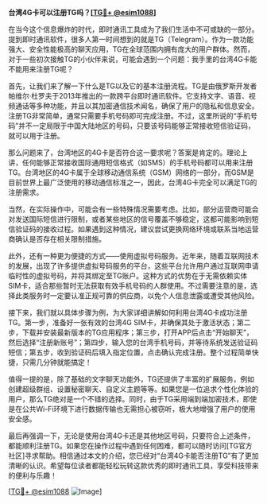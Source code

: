 **台湾4G卡可以注册TG吗？[[TG💪+ @esim1088](https://t.me/s/esim1088)]**

在当今这个信息爆炸的时代，即时通讯工具成为了我们生活中不可或缺的一部分。提到即时通讯软件，很多人第一时间想到的就是TG（Telegram）。作为一款功能强大、安全性能极高的聊天应用，TG在全球范围内拥有庞大的用户群体。然而，对于一些初次接触TG的小伙伴来说，可能会遇到一个问题：我手里的台湾4G卡能不能用来注册TG呢？

首先，让我们来了解一下什么是TG以及它的基本注册流程。TG是由俄罗斯开发者帕维尔·杜罗夫于2013年推出的一款跨平台即时通讯软件。它支持文字、语音、视频通话等多种功能，并且以其加密通信技术闻名，确保了用户的隐私和信息安全。注册TG非常简单，通常只需要手机号码即可完成注册。不过，这里所说的“手机号码”并不一定局限于中国大陆地区的号码，只要该号码能够正常接收短信验证码，就可以用于注册。

那么问题来了，台湾地区的4G卡是否符合这一要求呢？答案是肯定的。理论上讲，任何能够正常接收国际通用短信格式（如SMS）的手机号码都可以用来注册TG。台湾地区的4G卡属于全球移动通信系统（GSM）网络的一部分，而GSM是目前世界上最广泛使用的移动通信标准之一，因此，台湾4G卡完全可以满足TG的注册需求。

当然，在实际操作中，可能会有一些特殊情况需要考虑。比如，部分运营商可能会对发送国际短信进行限制，或者某些地区的信号覆盖不够稳定，这都可能影响到短信验证码的接收过程。如果遇到这种情况，建议尝试更换网络环境或联系当地运营商确认是否存在相关限制措施。

此外，还有一种更为便捷的方式——使用虚拟号码服务。近年来，随着互联网技术的发展，出现了许多提供虚拟号码服务的平台，这些平台允许用户通过互联网申请临时性的虚拟号码，并将其绑定至TG账户。这种方式的优势在于无需依赖实体SIM卡，适合那些暂时无法获取有效手机号码的人群使用。不过需要注意的是，选择此类服务时一定要认准正规可靠的供应商，以免个人信息泄露或遭受其他风险。

接下来，我们就以具体步骤为例，为大家详细讲解如何利用台湾4G卡成功注册TG。第一步，准备好一张有效的台湾4G SIM卡，并确保其处于激活状态；第二步，下载并安装最新版本的TG应用程序；第三步，打开APP后点击“开始聊天”，然后选择“注册新账号”；第四步，输入您的台湾手机号码，并等待系统发送验证码短信；第五步，收到验证码后填入指定位置，点击确认完成注册。整个过程简单快捷，只需几分钟就能搞定！

值得一提的是，除了基础的文字聊天功能外，TG还提供了丰富的扩展服务，例如创建超级群组、设置秘密聊天、自定义主题等等。如果您是一位追求个性化体验的用户，那么TG绝对是一个不错的选择。同时，由于TG采用端到端加密技术，即使是在公共Wi-Fi环境下进行数据传输也无需担心被窃听，极大地增强了用户的使用安全感。

最后再强调一下，无论是使用台湾4G卡还是其他地区号码，只要符合上述条件，都能顺利注册TG。如果您在操作过程中遇到任何困难，都可以随时访问[TG官方社区]寻求帮助。相信通过本文的介绍，您已经对“台湾4G卡能否注册TG”有了更加清晰的认识。希望每位读者都能轻松玩转这款优秀的即时通讯工具，享受科技带来的便利与乐趣！

[[TG💪+ @esim1088](https://t.me/s/esim1088) ![Image](https://i.postimg.cc/4NQfJmqS/Snipaste-2025-05-13-00-14-12.png)]